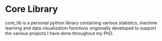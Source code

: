 # Core Library
core_lib is a personal python library containing various statistics, machine learning and data visualization functions origionally developed to support the various projects I have done throughout my PhD.
